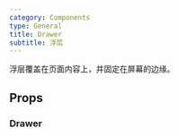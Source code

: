 ```yaml
---
category: Components
type: General
title: Drawer
subtitle: 浮层
---
```


浮层覆盖在页面内容上，并固定在屏幕的边缘。

## Props
### Drawer